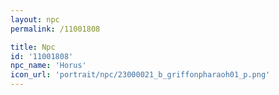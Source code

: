 ```yaml
---
layout: npc
permalink: /11001808

title: Npc
id: '11001808'
npc_name: 'Horus'
icon_url: 'portrait/npc/23000021_b_griffonpharaoh01_p.png'
---
```

